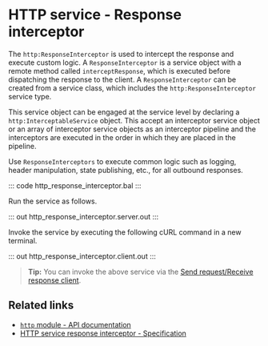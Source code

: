 # HTTP service - Response interceptor

The `http:ResponseInterceptor` is used to intercept the response and execute custom logic. A `ResponseInterceptor` is a service object with a remote method called `interceptResponse`, which is executed before dispatching the response to the client. A `ResponseInterceptor` can be created from a service class, which includes the `http:ResponseInterceptor` service type. 

This service object can be engaged at the service level by declaring a `http:InterceptableService` object. This accept an interceptor service object or an array of interceptor service objects as an interceptor pipeline and the interceptors are executed in the order in which they are placed in the pipeline. 

Use `ResponseInterceptors` to execute common logic such as logging, header manipulation, state publishing, etc., for all outbound responses.

::: code http_response_interceptor.bal :::

Run the service as follows.

::: out http_response_interceptor.server.out :::

Invoke the service by executing the following cURL command in a new terminal.

::: out http_response_interceptor.client.out :::

>**Tip:** You can invoke the above service via the [Send request/Receive response client](/learn/by-example/http-client-send-request-receive-response/).

## Related links
- [`http` module - API documentation](https://lib.ballerina.io/ballerina/http/latest/)
- [HTTP service response interceptor - Specification](/spec/http/#812-response-interceptor)
